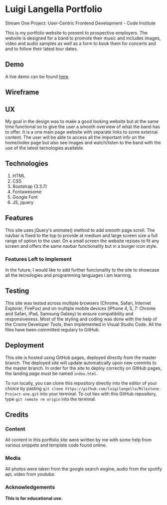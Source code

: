 # Luigi Langella Portfolio
Stream One Project: User-Centric Frontend Development - Code Institute 

This is my portfolio website to present to prospective employers. The website is designed for a band to promote
their music and includes images, video and audio samples as well as a form to book them for concerts and and to
follow their latest tour dates.


## Demo
A live demo can be found [here](https://luigilangella.github.io/Milestone-Project-one/).

## Wireframe



## UX
My goal in the design was to make a good looking website but at the same time functional so to give the user
a smooth overview of what the band has to offer. It is a one main page website with separate links to some external content. The user will be able to access all the important info on the home/index page but also see images and watch/listen to the band with the use of the latest tecnologies available.


## Technologies
1. HTML
2. CSS
3. Bootstrap (3.3.7)
4. Fontawesome
5. Google Font
6. JS, jquery


## Features
This site uses jQuery's animate() method to add smooth page scroll. The navbar is fixed to the top to provide at medium and large screen size a full range of option to the user. On a small screen the website rezises to fit any screen and offers the same navbar functionality but in a burger icon style.


### Features Left to Implement
In the future, I would like to add further funcionality to the site to showcase all the tecnologies and programming languages i am learning. 


## Testing
 This site was tested across multiple browsers (Chrome, Safari, Internet Explorer, FireFox) and on multiple mobile devices (iPhone 4, 5, 7: Chrome and Safari, iPad, Samsung Galaxy) to ensure compatibility and responsiveness. Most of the styling and coding was done with the help of the Crome Developer Tools, then implemented in Visual Studio Code. All the files have been committed regulary to GitHub.


## Deployment
This site is hosted using GitHub pages, deployed directly from the master branch. The deployed site will update automatically upon new commits to the master branch. In order for the site to deploy correctly on GitHub pages, the landing page must be named `index.html`.

To run locally, you can clone this repository directly into the editor of your choice by pasting `git clone https://github.com/luigilangella/Milestone-Project-one.git` into your terminal. To cut ties with this GitHub repository, type `git remote rm origin` into the terminal.


## Credits

### Content
All content in this portfolio site were written by me with some help from various snippets and template code found online. 

### Media
All photos were taken from the google search engine, audio from the spotify api, video from youtube. 

### Acknowledgements


**This is for educational use.** 